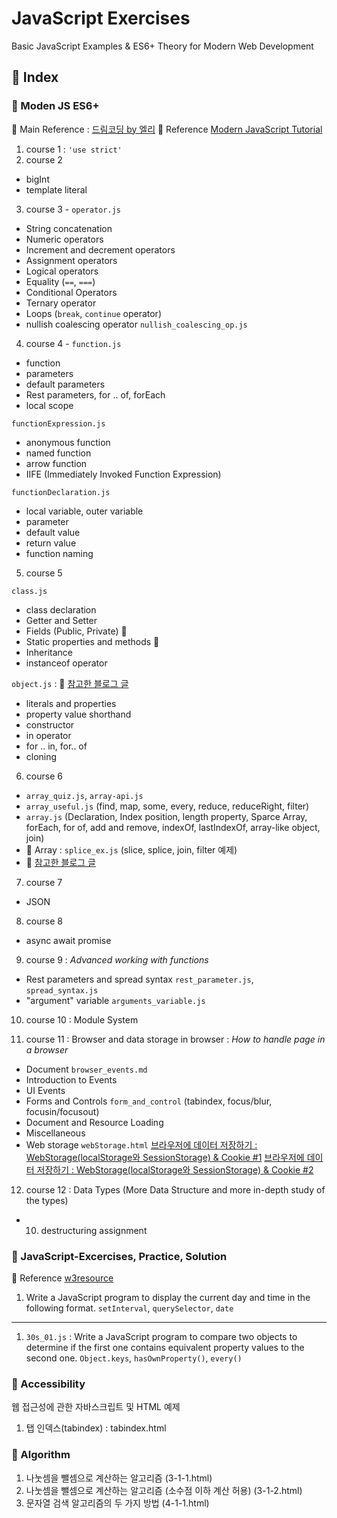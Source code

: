 # JavaScript Exercises
Basic JavaScript Examples & ES6+ Theory for Modern Web Development

## 📖 Index
### 📂 Moden JS ES6+

👀 Main Reference : [드림코딩 by 엘리](https://www.youtube.com/channel/UC_4u-bXaba7yrRz_6x6kb_w)
👀 Reference [Modern JavaScript Tutorial](https://ko.javascript.info/)

1. course 1 : `'use strict'`
2. course 2

- bigInt
- template literal

3. course 3 - `operator.js`

- String concatenation
- Numeric operators
- Increment and decrement operators
- Assignment operators
- Logical operators
- Equality (`==`, `===`)
- Conditional Operators
- Ternary operator
- Loops (`break`, `continue` operator)
- nullish coalescing operator `nullish_coalescing_op.js`

4. course 4 - `function.js`

- function
- parameters
- default parameters
- Rest parameters, for .. of, forEach
- local scope

`functionExpression.js`

- anonymous function
- named function
- arrow function
- IIFE (Immediately Invoked Function Expression)

`functionDeclaration.js`
- local variable, outer variable
- parameter
- default value
- return value
- function naming


5. course 5

`class.js`

- class declaration
- Getter and Setter
- Fields (Public, Private) 👀
- Static properties and methods 👀
- Inheritance
- instanceof operator

`object.js` : 👀 [참고한 블로그 글](https://class101.dev/ko/blog/2019/07/16/lama)

- literals and properties
- property value shorthand
- constructor
- in operator
- for .. in, for.. of
- cloning

6. course 6

- `array_quiz.js`, `array-api.js`
- `array_useful.js` (find, map, some, every, reduce, reduceRight, filter)
- `array.js` (Declaration, Index position, length property, Sparce Array, forEach, for of, add and remove, indexOf, lastIndexOf, array-like object, join)
- 📂 Array : `splice_ex.js` (slice, splice, join, filter 예제)
- 👀 [참고한 블로그 글](https://jongmin92.github.io/2017/01/28/JavaScript/complete-guide-to-javascript-chapter-7/)

7. course 7

- JSON

8. course 8

- async await promise

9. course 9 : <i>Advanced working with functions</i>

- Rest parameters and spread syntax `rest_parameter.js`, `spread_syntax.js`
- "argument" variable `arguments_variable.js`

10. course 10 : Module System

11. course 11 : Browser and data storage in browser : *How to handle page in a browser*
- Document `browser_events.md`
- Introduction to Events
- UI Events
- Forms and Controls `form_and_control` (tabindex, focus/blur, focusin/focusout)
- Document and Resource Loading
- Miscellaneous
- Web storage `webStorage.html`
[브라우저에 데이터 저장하기 : WebStorage(localStorage와 SessionStorage) & Cookie #1](https://uiyoji-journal.tistory.com/71)
[브라우저에 데이터 저장하기 : WebStorage(localStorage와 SessionStorage) & Cookie #2](https://uiyoji-journal.tistory.com/72)

12. course 12 : Data Types (More Data Structure and more in-depth study of the types)
- 10. destructuring assignment

### 📂 JavaScript-Excercises, Practice, Solution

👀 Reference [w3resource](https://www.w3resource.com/javascript-exercises/)

1. Write a JavaScript program to display the current day and time in the following format. `setInterval`, `querySelector`, `date`

<hr>

1. `30s_01.js` : Write a JavaScript program to compare two objects to determine if the first one contains equivalent property values to the second one. `Object.keys`, `hasOwnProperty()`, `every()`



### 📂 Accessibility

웹 접근성에 관한 자바스크립트 및 HTML 예제

1.  탭 인덱스(tabindex) : tabindex.html

### 📂 Algorithm

1.  나눗셈을 뺄셈으로 계산하는 알고리즘 (3-1-1.html)
2.  나눗셈을 뺄셈으로 계산하는 알고리즘 (소수점 이하 계산 허용) (3-1-2.html)
3.  문자열 검색 알고리즘의 두 가지 방법 (4-1-1.html)